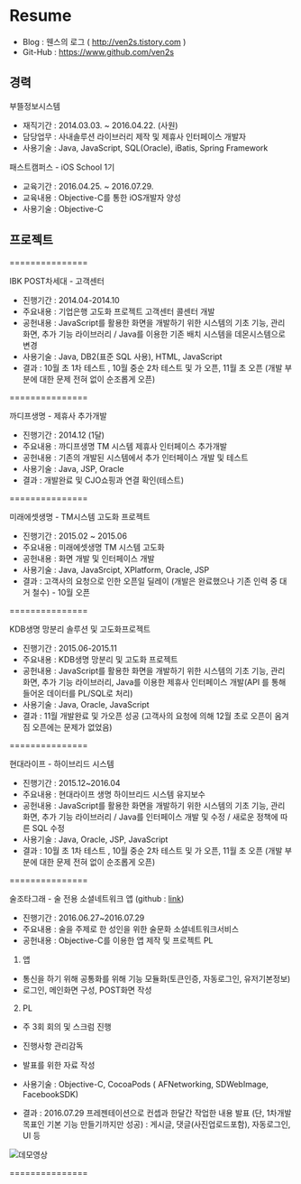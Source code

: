 **Resume**
===============
- Blog : 웬스의 로그 ( http://ven2s.tistory.com )
- Git-Hub : https://www.github.com/ven2s


## **경력**

부뜰정보시스템 

 - 재직기간 : 2014.03.03. ~ 2016.04.22. (사원)
 - 담당업무 : 사내솔루션 라이브러리 제작 및 제휴사 인터페이스 개발자
 - 사용기술 : Java, JavaScript, SQL(Oracle), iBatis, Spring Framework

패스트캠퍼스 -  iOS School 1기

 * 교육기간 : 2016.04.25. ~ 2016.07.29.
 *  교육내용 : Objective-C를 통한 iOS개발자 양성
 * 사용기술 : Objective-C

 
## **프로젝트**

===============

IBK POST차세대 - 고객센터

 - 진행기간 :   2014.04-2014.10
 - 주요내용 : 기업은행 고도화 프로젝트 고객센터 콜센터 개발
 - 공헌내용 : JavaScript를 활용한 화면을 개발하기 위한 시스템의 기초 기능, 관리 화면, 추가 기능 라이브러리 / Java를 이용한 기존 배치 시스템을 데몬시스템으로 변경
 - 사용기술 : Java, DB2(표준 SQL 사용), HTML, JavaScript
 - 결과 : 10월 초 1차 테스트 , 10월 중순 2차 테스트 및 가 오픈, 11월 초 오픈 (개발 부분에 대한 문제 전혀 없이 순조롭게 오픈)

===============

까디프생명 - 제휴사 추가개발
 
  - 진행기간 : 2014.12 (1달)
  - 주요내용 : 까디프생명 TM 시스템 제휴사 인터페이스 추가개발
  - 공헌내용 : 기존의 개발된 시스템에서 추가 인터페이스 개발 및 테스트
  - 사용기술 : Java, JSP, Oracle
  - 결과 : 개발완료 및 CJO쇼핑과 연결 확인(테스트)

===============

미래에셋생명 - TM시스템 고도화 프로젝트

 - 진행기간 : 2015.02 ~ 2015.06
 - 주요내용 : 미래에셋생명 TM 시스템 고도화
 - 공헌내용 : 화면 개발 및 인터페이스 개발 
 - 사용기술 : Java, JavaSrcipt, XPlatform, Oracle, JSP
 - 결과 : 고객사의 요청으로 인한 오픈일 딜레이 (개발은 완료했으나 기존 인력 중 대거 철수) - 10월 오픈

===============

KDB생명 망분리 솔루션 및 고도화프로젝트 

 - 진행기간 :   2015.06-2015.11
 - 주요내용 : KDB생명 망분리 및  고도화 프로젝트
 - 공헌내용 : JavaScript를 활용한 화면을 개발하기 위한 시스템의 기초 기능, 관리 화면, 추가 기능 라이브러리, Java를 이용한 제휴사 인터페이스 개발(API 를 통해 들어온 데이터를 PL/SQL로 처리)
 - 사용기술 : Java, Oracle, JavaScript
 - 결과 : 11월 개발완료 및 가오픈 성공 (고객사의 요청에 의해 12월 초로 오픈이 옴겨짐 오픈에는 문제가 없었음)

===============

현대라이프 - 하이브리드 시스템

 - 진행기간 :  2015.12~2016.04
 - 주요내용 : 현대라이프 생명 하이브리드 시스템 유지보수
 - 공헌내용 : JavaScript를 활용한 화면을 개발하기 위한 시스템의 기초 기능, 관리 화면, 추가 기능 라이브러리 / Java를 인터페이스 개발 및 수정 / 새로운 정책에 따른 SQL 수정
 - 사용기술 : Java, Oracle, JSP, JavaScript
 - 결과 : 10월 초 1차 테스트 , 10월 중순 2차 테스트 및 가 오픈, 11월 초 오픈 (개발 부분에 대한 문제 전혀 없이 순조롭게 오픈)

===============

술조타그래 - 술 전용 소셜네트워크 앱 (github : [link](https://github.com/sooljottagrae/ios_sooljottagrae))

 - 진행기간 : 2016.06.27~2016.07.29
 - 주요내용 : 술을 주제로 한 성인을 위한 술문화 소셜네트워크서비스
 - 공헌내용 : Objective-C를 이용한 앱 제작 및 프로젝트 PL
 
 1) 앱
 
   - 통신을 하기 위해 공통화를 위해 기능 모듈화(토큰인증, 자동로그인, 유저기본정보)
   - 로그인, 메인화면 구성, POST화면 작성
 
 2) PL
  
   - 주 3회 회의 및 스크럼 진행
   - 진행사항 관리감독
   - 발표를 위한 자료 작성

 - 사용기술 : Objective-C, CocoaPods ( AFNetworking, SDWebImage, FacebookSDK)
 -  결과 : 2016.07.29 프레젠테이션으로 컨셉과 한달간 작업한 내용 발표 (단, 1차개발 목표인 기본 기능 만들기까지만 성공)  :  게시글, 댓글(사진업로드포함), 자동로그인, UI 등 

![데모영상](https://github.com/ven2s/resume/blob/master/image/sooljota_demo.gif)

===============
